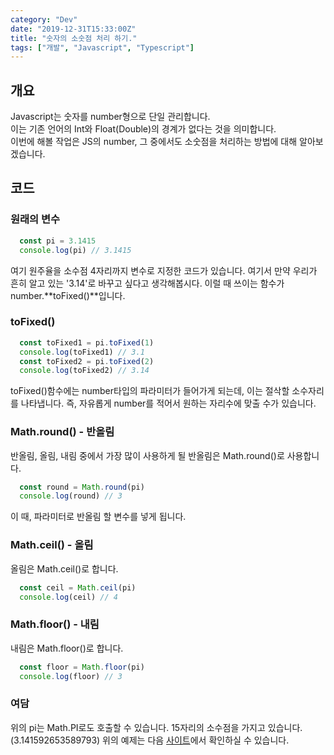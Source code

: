 ```yaml
---
category: "Dev"
date: "2019-12-31T15:33:00Z"
title: "숫자의 소숫점 처리 하기."
tags: ["개발", "Javascript", "Typescript"]
---
```


## 개요
Javascript는 숫자를 number형으로 단일 관리합니다.  
이는 기존 언어의 Int와 Float(Double)의 경계가 없다는 것을 의미합니다.  
이번에 해볼 작업은 JS의 number, 그 중에서도 소숫점을 처리하는 방법에 대해 알아보겠습니다.

## 코드
### 원래의 변수
```javascript
  const pi = 3.1415
  console.log(pi) // 3.1415
```

여기 원주율을 소수점 4자리까지 변수로 지정한 코드가 있습니다.
여기서 만약 우리가 흔히 알고 있는 '3.14'로 바꾸고 싶다고 생각해봅시다.
이럴 때 쓰이는 함수가 number.**toFixed()**입니다.

### toFixed()
```javascript
  const toFixed1 = pi.toFixed(1)
  console.log(toFixed1) // 3.1
  const toFixed2 = pi.toFixed(2)
  console.log(toFixed2) // 3.14
```

toFixed()함수에는 number타입의 파라미터가 들어가게 되는데, 이는 절삭할 소수자리를 나타냅니다.
즉, 자유롭게 number를 적어서 원하는 자리수에 맞출 수가 있습니다.

### Math.round() - 반올림
반올림, 올림, 내림 중에서 가장 많이 사용하게 될 반올림은 Math.round()로 사용합니다.
```javascript
  const round = Math.round(pi)
  console.log(round) // 3
```
이 때, 파라미터로 반올림 할 변수를 넣게 됩니다.

### Math.ceil() - 올림
올림은 Math.ceil()로 합니다.
```javascript
  const ceil = Math.ceil(pi)
  console.log(ceil) // 4
```


### Math.floor() - 내림
내림은 Math.floor()로 합니다.
```javascript
  const floor = Math.floor(pi)
  console.log(floor) // 3
```


### 여담
위의 pi는 Math.PI로도 호출할 수 있습니다. 15자리의 소수점을 가지고 있습니다.(3.141592653589793)
위의 예제는 다음 [사이트](https://codepen.io/jellive/pen/YzPrZZE)에서 확인하실 수 있습니다.
